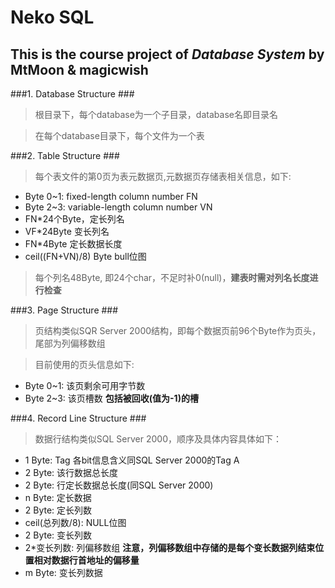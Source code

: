 Neko SQL
===============
This is the course project of *Database System* by MtMoon & magicwish
----------------------------------


###1. Database Structure ###

>根目录下，每个database为一个子目录，database名即目录名

>在每个database目录下，每个文件为一个表

###2. Table Structure ###

>每个表文件的第0页为表元数据页,元数据页存储表相关信息，如下:

+ Byte 0~1: fixed-length column number FN
+ Byte 2~3: variable-length column number VN
+ FN*24个Byte，定长列名
+ VF*24Byte 变长列名
+ FN*4Byte 定长数据长度
+ ceil((FN+VN)/8) Byte bull位图

>每个列名48Byte, 即24个char，不足时补0(null)，**建表时需对列名长度进行检查**

###3. Page Structure ###

>页结构类似SQR Server 2000结构，即每个数据页前96个Byte作为页头，尾部为列偏移数组

>目前使用的页头信息如下:

+ Byte 0~1: 该页剩余可用字节数
+ Byte 2~3: 该页槽数 **包括被回收(值为-1)的槽**

###4. Record Line Structure ###

>数据行结构类似SQL Server 2000，顺序及具体内容具体如下：

+ 1 Byte: Tag 各bit信息含义同SQL Server 2000的Tag A
+ 2 Byte: 该行数据总长度
+ 2 Byte: 行定长数据总长度(同SQL Server 2000)
+ n Byte: 定长数据
+ 2 Byte: 定长列数
+ ceil(总列数/8): NULL位图
+ 2 Byte: 变长列数
+ 2*变长列数: 列偏移数组 **注意，列偏移数组中存储的是每个变长数据列结束位置相对数据行首地址的偏移量**
+ m Byte: 变长列数据 

